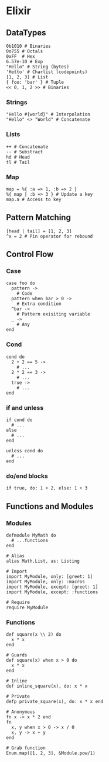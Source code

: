 # Elixir

## DataTypes

```
0b1010 # Binaries
0o755 # Octals
0xFF  # Hex
6.57e-10 # Exp
"Hello" # String (bytes)
'Hełło' # Charlist (codepoints)
[1, 2, 3] # List
{ foo: 'bar' } # Tuple
<< 0, 1, 2 >> # Binaries
```
### Strings
```
"Hello #{world}" # Interpolation
"Hello" <> "World" # Concatenate
```

### Lists
```
++ # Concatenate
-- # Substract
hd # Head
tl # Tail
```

### Map
```
map = %{ :a => 1, :b => 2 }
%{ map | :b => 3 } # Update a key
map.a # Access to key
```

## Pattern Matching
```
[head | tail] = [1, 2, 3]
^x = 2 # Pin operator for rebound
```

## Control Flow

### Case
```
case foo do
  pattern ->
    # Code
  pattern when bar > 0 ->
    # Extra condition
  ^bar ->
    # Pattern exisiting variable
  _ ->
    # Any
end
```

### Cond
```
cond do
  2 + 2 == 5 ->
    # ...
  2 * 2 == 3 ->
    # ...
  true ->
    # ...
end
```

### if and unless
```
if cond do
  # ...
else
  # ...
end

unless cond do
  # ...
end
```

### do/end blocks
```
if true, do: 1 + 2, else: 1 + 3
```

## Functions and Modules

### Modules
```
defmodule MyMath do
  # ...functions
end

# Alias
alias Math.List, as: Listing

# Import
import MyModule, only: [greet: 1]
import MyModule, only: :macros
import MyModule, except: [greet: 1]
import MyModule, except: :functions

# Require
require MyModule
```

### Functions
```
def square(x \\ 2) do
  x * x
end

# Guards
def square(x) when x > 0 do
  x * x
end

# Inline
def inline_square(x), do: x * x

# Private
defp private_square(x), do: x * x end

# Anonymous
fn x -> x * 2 end
fn
  x, y when x > 0 -> x / 0
  x, y -> x + y
end

# Grab function
Enum.map([1, 2, 3], &Module.pow/1)
```

